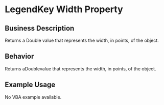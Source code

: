 # LegendKey Width Property

## Business Description
Returns a Double value that represents the width, in points, of the object.

## Behavior
Returns aDoublevalue that represents the width, in points, of the object.

## Example Usage
No VBA example available.